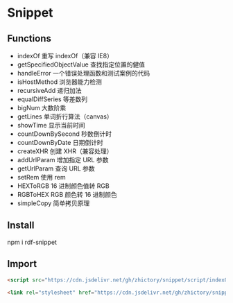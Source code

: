 # Snippet

## Functions

- indexOf 重写 indexOf（兼容 IE8）
- getSpecifiedObjectValue 查找指定位置的健值
- handleError 一个错误处理函数和测试案例的代码
- isHostMethod 浏览器能力检测
- recursiveAdd 递归加法
- equalDiffSeries 等差数列
- bigNum 大数阶乘
- getLines 单词折行算法（canvas）
- showTime 显示当前时间
- countDownBySecond 秒数倒计时
- countDownByDate 日期倒计时
- createXHR 创建 XHR（兼容处理）
- addUrlParam 增加指定 URL 参数
- getUrlParam 查询 URL 参数
- setRem 使用 rem
- HEXToRGB 16 进制颜色值转 RGB
- RGBToHEX RGB 颜色转 16 进制颜色
- simpleCopy 简单拷贝原理

## Install

npm i rdf-snippet

## Import

```html
<script src="https://cdn.jsdelivr.net/gh/zhictory/snippet/script/indexOf.js"></script>
```

```html
<link rel="stylesheet" href="https://cdn.jsdelivr.net/gh/zhictory/snippet/style/boxOverflow.css" />
```